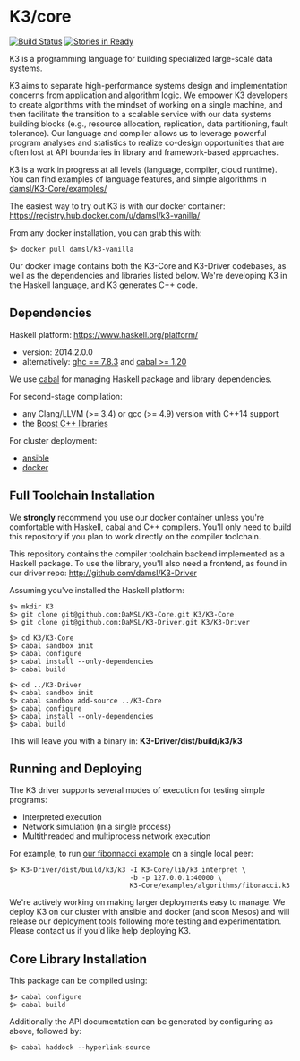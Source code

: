 K3/core
==========

[![Build Status](https://travis-ci.org/DaMSL/K3-Core.svg?branch=master)](https://travis-ci.org/DaMSL/K3-Core)
[![Stories in Ready](https://badge.waffle.io/damsl/k3-core.png?label=ready&title=Ready)](https://waffle.io/damsl/k3-core)

K3 is a programming language for building specialized large-scale data systems.

K3 aims to separate high-performance systems design and implementation concerns from application and algorithm logic.
We empower K3 developers to create algorithms with the mindset of working on a single machine, and then facilitate the transition to a scalable service with our data systems building blocks (e.g., resource allocation, replication, data partitioning, fault tolerance).
Our language and compiler allows us to leverage powerful program analyses and statistics to realize co-design opportunities that are often lost at API boundaries in library and framework-based approaches.

K3 is a work in progress at all levels (language, compiler, cloud runtime).
You can find examples of language features, and simple algorithms in [damsl/K3-Core/examples/](examples/)

The easiest way to try out K3 is with our docker container:
https://registry.hub.docker.com/u/damsl/k3-vanilla/

From any docker installation, you can grab this with:

    $> docker pull damsl/k3-vanilla

Our docker image contains both the K3-Core and K3-Driver codebases, as well as the dependencies and libraries listed below. We're developing K3 in the Haskell language, and K3 generates C++ code.

Dependencies
-------------
Haskell platform: https://www.haskell.org/platform/
- version: 2014.2.0.0
- alternatively: [ghc == 7.8.3](http://www.haskell.org/ghc/download_ghc_7_8_3) and [cabal >= 1.20](http://www.haskell.org/ghc/download_ghc_7_8_3)

We use [cabal](http://www.haskell.org/cabal/) for managing Haskell package and library dependencies.

For second-stage compilation:
- any Clang/LLVM (>= 3.4) or gcc (>= 4.9) version with C++14 support
- the [Boost C++ libraries](http://www.boost.org/)

For cluster deployment:
- [ansible](http://www.ansible.com)
- [docker](https://www.docker.com)


Full Toolchain Installation
----------------------------
We **strongly** recommend you use our docker container unless you're comfortable with Haskell, cabal and C++ compilers. You'll only need to build this repository if you plan to work directly on the compiler toolchain.

This repository contains the compiler toolchain backend implemented as a Haskell package.
To use the library, you'll also need a frontend, as found in our driver repo: http://github.com/damsl/K3-Driver

Assuming you've installed the Haskell platform:

    $> mkdir K3
    $> git clone git@github.com:DaMSL/K3-Core.git K3/K3-Core
    $> git clone git@github.com:DaMSL/K3-Driver.git K3/K3-Driver

    $> cd K3/K3-Core
    $> cabal sandbox init
    $> cabal configure
    $> cabal install --only-dependencies
    $> cabal build

    $> cd ../K3-Driver
    $> cabal sandbox init
    $> cabal sandbox add-source ../K3-Core
    $> cabal configure
    $> cabal install --only-dependencies
    $> cabal build

This will leave you with a binary in: **K3-Driver/dist/build/k3/k3**

Running and Deploying
----------------------
The K3 driver supports several modes of execution for testing simple programs:
- Interpreted execution
- Network simulation (in a single process)
- Multithreaded and multiprocess network execution

For example, to run [our fibonnacci example](examples/algorithms/fibonacci.k3) on a single local peer:

    $> K3-Driver/dist/build/k3/k3 -I K3-Core/lib/k3 interpret \
                                  -b -p 127.0.0.1:40000 \
                                  K3-Core/examples/algorithms/fibonacci.k3

We're actively working on making larger deployments easy to manage.
We deploy K3 on our cluster with ansible and docker (and soon Mesos) and will release our deployment tools following more testing and experimentation. Please contact us if you'd like help deploying K3.


Core Library Installation
--------------------------

This package can be compiled using:

    $> cabal configure
    $> cabal build

Additionally the API documentation can be generated by configuring as above,
followed by:

    $> cabal haddock --hyperlink-source

